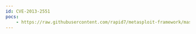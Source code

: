 ```yaml
---
id: CVE-2013-2551
pocs:
    - https://raw.githubusercontent.com/rapid7/metasploit-framework/master/modules/exploits/windows/browser/ms13_037_svg_dashstyle.rb
---
```

